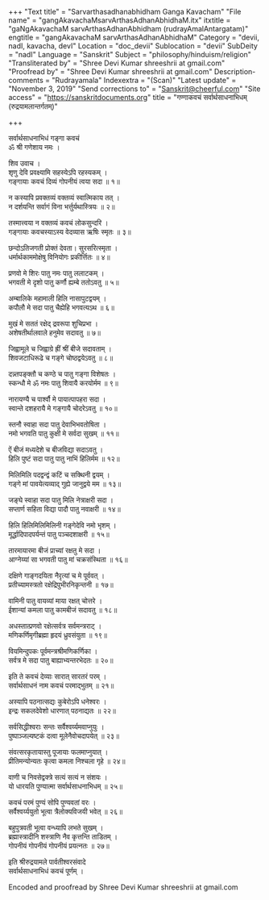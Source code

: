 +++
"Text title" = "Sarvarthasadhanabhidham Ganga Kavacham"
"File name" = "gangAkavachaMsarvArthasAdhanAbhidhaM.itx"
itxtitle = "gaNgAkavachaM sarvArthasAdhanAbhidham (rudrayAmalAntargatam)"
engtitle = "gangAkavachaM sarvArthasAdhanAbhidhaM"
Category = "devii, nadI, kavacha, devI"
Location = "doc_devii"
Sublocation = "devii"
SubDeity = "nadI"
Language = "Sanskrit"
Subject = "philosophy/hinduism/religion"
"Transliterated by" = "Shree Devi Kumar shreeshrii at gmail.com"
"Proofread by" = "Shree Devi Kumar shreeshrii at gmail.com"
Description-comments = "Rudrayamala"
Indexextra = "(Scan)"
"Latest update" = "November 3, 2019"
"Send corrections to" = "Sanskrit@cheerful.com"
"Site access" = "https://sanskritdocuments.org"
title = "गण्गाकवचं सर्वार्थसाधनाभिधम् (रुद्रयामलान्तर्गतम्)"

+++
  
 सर्वार्थसाधनाभिधं गङ्गा कवचं   
ॐ श्री गणेशाय नमः ।  
  
शिव उवाच ।  
शृणु देवि प्रवक्ष्यामि सहस्येऽपि रहस्यकम् ।  
गङ्गायाः कवचं दिव्यं गोपनीयं त्वया सदा ॥ १॥  
  
न कस्यापि प्रवक्तव्यं वक्तव्यं स्वात्मिकाय तत् ।  
न दर्शयन्ति सर्वागं विना भर्त्तुर्यथास्त्रियः ॥ २॥  
  
तस्मात्त्वया न वक्तव्यं कवचं लोकसुन्दरि ।  
गङ्गायाः कवचस्याऽस्य वेदव्यास ऋषिः स्मृतः ॥ ३॥  
  
छन्दोऽतिजगती प्रोक्तं देवता। सुरसरित्स्मृता ।  
धर्मार्थकाममोक्षेषु विनियोगः प्रकीर्त्तितः ॥ ४॥  
  
प्रणवो मे शिरः पातु नमः पातु ललाटकम् ।  
भगवती मे दृशो पातु कर्णौ ह्यम्बे ततोऽवतु ॥ ५॥  
  
अम्बालिके महामाली हिलि नासापुटद्वयम् ।  
कपौलौ मे सदा पातु चैह्येहि भगवत्यऽथ ॥ ६॥  
  
मुखं मे सततं रक्षेद् द्रवरूपा शुचिप्रभा ।  
अशेषतीर्थालवाले हनुमेव सदावतु ॥ ७॥  
  
जिह्वामूले च जिह्वाग्रे ह्रीं श्रीं बीजे सदावताम् ।  
शिवजटाधिरूढे च गङ्गे चोष्ठद्वयेऽवतु ॥ ८॥  
  
दन्न्तपङ्क्तौ च कण्ठे च पातु गङ्गा विशेषतः ।  
स्कन्धौ मे ॐ नमः पातु शिवायै करयोर्मम ॥ ९॥  
  
नारायण्यै च पार्श्वौ मे पायात्पापहरा सदा ।  
स्वान्ते दशहरायै मे गङ्गायै चोदरेऽवतु ॥ १०॥  
  
स्तनौ स्वाहा सदा पातु देवाभिभवतोषिता ।  
नमो भगवति पातु कुक्षी मे सर्वदा सुखम् ॥ ११॥  
  
ऐं बीजं मध्यदेशे च बीजविद्या सदाऽवतु ।  
हिलि पुष्टं सदा पातु पातु नाभिं हिलिर्मम ॥ १२॥  
  
मिलिमिलि पदद्वन्द्वं कटिं च सक्थिनी द्वयम् ।  
गङ्गे मां पावयेत्यव्याद् गुह्ये जानुद्वये मम ॥ १३॥  
  
जङ्घे स्वाहा सदा पातु मिलि नेत्राक्षरी सदा ।  
सप्तार्ण सहिता विद्या पादौ पातु नवाक्षरी ॥ १४॥  
  
हिलि हिलिमिलिमिलिनी गङ्गेदेवि नमो भृशम् ।  
मूर्द्धादिपादपर्यन्तं पातु पञ्चदशाक्षरी ॥ १५॥  
  
तारमायारमा बीजं प्राच्यां रक्षतु मे सदा ।  
आग्नेय्यां सा भगवती पातु मां चक्रसंस्थिता ॥ १६॥  
  
दक्षिणे गाङ्गदयिता नैरृत्यां च मे पूर्ववत् ।  
प्रतीच्यामस्त्रतो रक्षेद्रिपुभीरनिकृन्तनी ॥ १७॥  
  
वामिनी पातु वायव्यां माया रक्षत् चोत्तरे ।  
ईशान्यां कमला पातु कामबीजं सदावतु ॥ १८॥  
  
अधस्तात्प्रणवो रक्षेत्सर्वत्र सर्वमन्त्रराट् ।  
मणिकर्णिमृगीब्रह्मा हृदयं ध्रुवसंयुता ॥ १९॥  
  
वियमिन्दुपकः पूर्वमन्त्रश्रीमणिकर्णिका ।  
सर्वत्र मे सदा पातु बाह्याभ्यन्तरभेदतः ॥ २०॥  
  
इति ते कवचं देव्याः सारात् सारतरं परम् ।  
सर्वार्थसाधनं नाम कवचं परमाद्भुतम् ॥ २१॥  
  
अस्यापि पठनात्सद्यः कुबेरोऽपि धनेश्वरः ।  
इन्द्रः सकलदेवेशो धारणात् पठनाद्यतः ॥ २२॥  
  
सर्वसिद्धीश्वराः सन्तः सर्वैश्वर्य्यमवाप्नुयुः ।  
पुष्पाञ्जल्यष्टकं दत्वा मूलेनैवोचदापयेत् ॥ २३॥  
  
संवत्सरकृतायास्तु पूजायाः फलमाप्नुयात् ।  
प्रीतिमन्योन्यतः कृत्वा कमला निश्चला गृहे ॥ २४॥  
  
वाणी च निवसेद्वक्त्रे सत्यं सत्यं न संशयः ।  
यो धारयति पुण्यात्मा सर्वार्थसाधनाभिधम् ॥ २५॥  
  
कवचं परमं पुण्यं सोपि पुण्यवतां वरः ।  
सर्वैश्वर्य्ययुतो भूत्वा त्रैलोक्यविजयी भवेत् ॥ २६॥  
  
बहुपुत्रवती भूत्वा वन्ध्यापि लभते सुखम् ।  
ब्रह्मास्त्रादीनि शस्त्राणि नैव कृत्तन्ति ताडितम् ।  
गोपनीयं गोपनीयं गोपनीयं प्रयत्नतः ॥ २७॥  
  
इति श्रीरुद्रयामले पार्वतीश्वरसंवादे  
                 सर्वार्थसाधनाभिधं कवचं पूर्णम् ।  
  
  
  
Encoded and proofread by Shree Devi Kumar shreeshrii at gmail.com  
  
